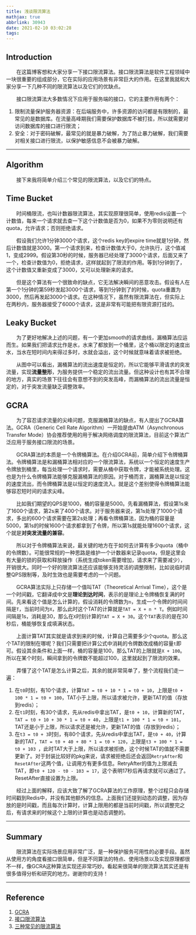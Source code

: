 ```yaml
---
title: 浅谈限流算法
mathjax: true
abbrlink: 30943
date: 2021-02-10 03:02:28
tags:
---
```


## Introduction

&emsp;&emsp;在这篇博客想和大家分享一下接口限流算法。接口限流算法是软件工程领域中一块很重要的组成部分，它在实际的应用场景有非常巨大的作用。在这里我就和大家分享一下几种不同的限流算法以及它们的优缺点。

<!-- more -->

&emsp;&emsp;接口限流算法大多数情况下应用于服务端的接口，它的主要作用有两个：

1. 限制流量保护服务器资源：在后端服务中，许多资源的访问都是有限制的，最常见的是数据库。在流量高峰期我们需要保护数据库不被打挂，所以就需要对访问数据库的接口进行限流；
2. 安全：对于密码破解，最常见的就是暴力破解，为了防止暴力破解，我们需要对相关接口进行限流，以保护敏感信息不会被暴力破解。

------

## Algorithm

&emsp;&emsp;接下来我将简单介绍三个常见的限流算法，以及它们的特点。

## Time Bucket

&emsp;&emsp;时间桶限流，也叫计数器限流算法，其实现原理很简单，使用redis设置一个计数值，每来一个请求就去查一下这个计数值是否为0，如果不为零则说明还有quota，允许请求；否则拒绝请求。

&emsp;&emsp;假设我们允许1分钟3000个请求，这个redis key的expire time就是1分钟，然后计数值就是3000。第一个请求到来，检查计数值大于0，允许执行，这个值减1，变成2999。假设第30秒的时候，服务器已经处理了3000个请求，后面又来了一个，检查计数值为0，拒绝请求，这样就起到了限流的作用。等到1分钟到了，这个计数值又重新变成了3000，又可以处理新来的请求。

&emsp;&emsp;但是这个算法有一个很致命的缺点，它无法解决瞬间的恶意攻击。假设有人在第一个1分钟的第59秒发起3000个请求，等到1分钟到了的时候，quota重置为3000，然后再发起3000个请求。在这种情况下，虽然有限流算法在，但实际上在两秒内，服务器接受了6000个请求，这是非常有可能把有限资源打挂的。

## Leaky Bucket

&emsp;&emsp;为了更好地解决上述的问题，有一个更加smooth的请求曲线，漏桶算法应运而生。如果我们把请求比作是水，水来了都放到一个桶里，这个桶以限定的速度出水，当水在短时间内来得过多时，水就会溢出，这个时候就意味着请求被拒绝。

&emsp;&emsp;从图中可以看出，漏桶算法的流出速度是恒定的，所以它能够平滑请求的突发流量，实现**流量整形**，为服务提供一个稳定的流出流量。但这种设计也有其不合理的地方，真实的场景下往往会有意想不到的突发高峰，而漏桶算法的流出流量是恒定的，对于突发流量缺乏调整效率。

## GCRA

&emsp;&emsp;为了容忍请求流量的尖峰问题，克服漏桶算法的缺点，有人提出了GCRA算法。GCRA（Generic Cell Rate Algorithm）一开始是由ATM（Asynchronous Transfer Mode）协会推荐使用的用于解决网络调度的限流算法，目前这个算法广泛应用于服务接口限流的场景。

&emsp;&emsp;GCRA算法的本质是一个令牌桶算法。在介绍GCRA前，简单介绍下令牌桶算法。令牌桶算法是和漏桶算法相对应的一个限流算法，系统以一个恒定的速度生产令牌放到桶里，每当处理一个请求时，需要从桶中获取令牌，才能被系统处理。这也是为什么令牌桶算法能够克服漏桶算法的原因。对于桶而言，漏桶算法是以恒定的速度流出，而令牌桶算法是以恒定的速度流入。就是这个差别使得令牌桶算法能够容忍短时间的请求尖峰。

&emsp;&emsp;比如我们期望的QPS是1000，桶的容量是5000。先看漏桶算法，假设第1s来了1600个请求，第2s来了400个请求。对于服务器来说，第1s处理了1000个请求，多出的600个请求需要在第2s处理；再看令牌桶算法，因为桶的容量是5000，第1s的时候1600个请求都拿到了令牌，所以第1s就能处理1600个请求，这个就是**对突发流量的兼容**。

&emsp;&emsp;所以对于令牌桶算法来说，最关键的地方在于如何去计算有多少quota（桶中的令牌数）。可能很常规的一种思路是维护一个计数器来记录quota，但是这里会有大量的锁的获取和释放操作（系统生成token需要增加，请求来了需要减少），开销很大。同时一个好的限流算法还应该能够支持灵活的调整限制，比如说临时调整QPS限制等，及时生效也是需要考虑的一个问题。

&emsp;&emsp;GCRA算法实际上只存储一个值叫TAT（Theoretical Arrival Time），这个是一个时间戳，它翻译成中文是**理论到达时间**，表示的是理论上令牌桶恢复满的时间。先来看这个值是怎么计算的，假设消耗的令牌数为`n`，生成一个令牌的时间间隔是`T`，当前时间为`X`，那么此时这个TAT的计算就是`TAT = X + n * T`。例如时间间隔是1s，消耗是30，那么在`X`时刻计算的`TAT = X + 30`。这个`TAT`表示的是在30秒后，桶能够恢复成填满状态。

&emsp;&emsp;上面计算TAT其实就是请求到来的时候，计算自己需要多少个quota。那么这个TAT的限制在哪呢？我们只需要把计算公式中消耗的令牌数改成桶的容量`t`即可。假设其余条件和上面一样，桶的容量是100，那么TAT的上限就是`X + 100`。所以在某个时刻，瞬间拿到的令牌数不能超过100，这里就起到了限流的效果。

&emsp;&emsp;弄懂了这个TAT是怎么计算之后，其余的就非常简单了，整个流程我们走一遍：

1. 在`t0`时刻，有10个请求，计算`TAT = t0 + 10 * 1 = t0 + 10`，上限是`t0 + 100 * 1 = t0 + 100`，TAT小于上限，所以请求被允许，更新TAT的值（存放到redis）；
2. 在`t1`时刻，有30个请求，先从redis中拿出TAT，是`t0 + 10`，计算新的TAT，`TAT = t0 + 10 + 30 * 1 = t0 + 40`，上限是`t1 + 100 * 1 = t0 + 101`，TAT还是小于上限，所以请求还是被允许，更新TAT的值（存放到redis）；
3. 在`t3 = t0 + 3`时刻，有80个请求，先从redis中拿出TAT，是`t0 + 40`，计算新的TAT，`TAT = t0 + 40 + 80 * 1 = t0 + 120`，上限是`t3 + 100 * 1 = t0 + 103 `，此时TAT大于上限，所以请求被拒绝，这个时候TAT的值就不需要更新了。对于封装比较好的pkg来说，请求被拒绝后还会返回`RetryAfter`和`ResetAfter`这两个值，让调用方有更多信息。RetryAfter的值为上限减去TAT，即`t0 + 120 - t0 - 103 = 17`，这个表明17秒后再请求就可以通过了。ResetAfter直接设置为上限。

&emsp;&emsp;经过上面的解释，应该大致了解了GCRA算法的工作原理，整个过程只会存储时间戳到Redis中，并没有其他额外的信息。上面我们还提到动态的调整，因为存放的是时间戳，而且每次计算时，计算上限用的都是当前时间戳，所以调整完之后，有请求来的时候这个上限的计算也是动态调整的。

------

## Summary

&emsp;&emsp;限流算法在实际场景应用非常广泛，是一种保护服务可用性的必要手段。虽然从使用方的角度看接口很简单，但是不同算法的特点、使用场景以及实现原理都很不一样，像GCRA这种算法实现还非常巧妙。看起来很简单的限流算法其实还是有很多值得分析和研究的地方。谢谢你的支持！

------

## Reference

1. [GCRA](https://brandur.org/rate-limiting)
2. [接口限流算法](https://www.jianshu.com/p/a59c13e70582)
3. [三种常见的限流算法](https://www.cnblogs.com/linjiqin/p/9707713.html)
